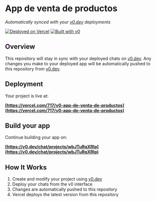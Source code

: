 # App de venta de productos

*Automatically synced with your [v0.dev](https://v0.dev) deployments*

[![Deployed on Vercel](https://img.shields.io/badge/Deployed%20on-Vercel-black?style=for-the-badge&logo=vercel)](https://vercel.com/717/v0-app-de-venta-de-productos)
[![Built with v0](https://img.shields.io/badge/Built%20with-v0.dev-black?style=for-the-badge)](https://v0.dev/chat/projects/wbJTuRqXRIp)

## Overview

This repository will stay in sync with your deployed chats on [v0.dev](https://v0.dev).
Any changes you make to your deployed app will be automatically pushed to this repository from [v0.dev](https://v0.dev).

## Deployment

Your project is live at:

**[https://vercel.com/717/v0-app-de-venta-de-productos](https://vercel.com/717/v0-app-de-venta-de-productos)**

## Build your app

Continue building your app on:

**[https://v0.dev/chat/projects/wbJTuRqXRIp](https://v0.dev/chat/projects/wbJTuRqXRIp)**

## How It Works

1. Create and modify your project using [v0.dev](https://v0.dev)
2. Deploy your chats from the v0 interface
3. Changes are automatically pushed to this repository
4. Vercel deploys the latest version from this repository